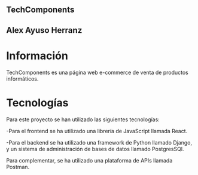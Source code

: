 ## TechComponents
## Alex Ayuso Herranz

# Información

TechComponents es una página web e-commerce de venta de productos informáticos.

# Tecnologías

Para este proyecto se han utilizado las siguientes tecnologías:

-Para el frontend se ha utilizado una librería de JavaScript llamada React.

-Para el backend se ha utilizado una framework de Python llamado Django, y un sistema de administración de bases de datos llamado PostgresSQl.

Para complementar, se ha utilizado una plataforma de APIs llamada Postman.